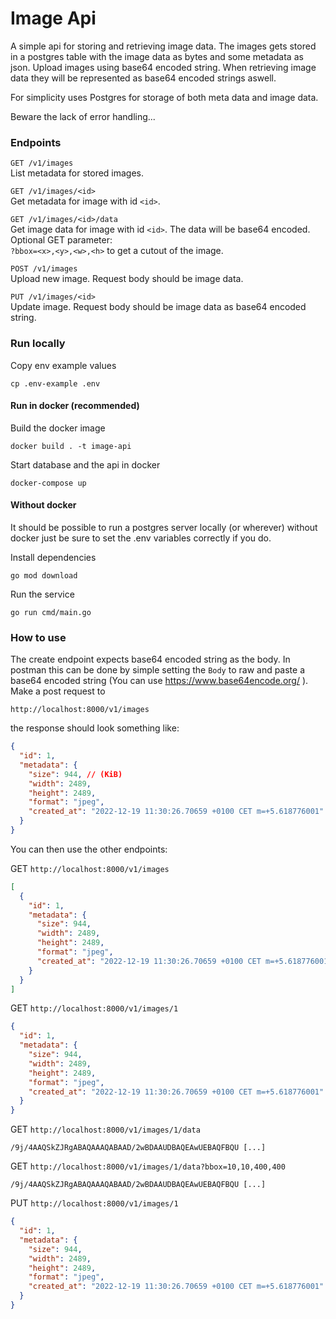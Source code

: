 # Image Api

A simple api for storing and retrieving image data. The images gets stored in a postgres table
with the image data as bytes and some metadata as json. Upload images using base64 encoded string.
When retrieving image data they will be represented as base64 encoded strings aswell.

For simplicity uses Postgres for storage of both meta data and image data.

Beware the lack of error handling...

### Endpoints

`GET /v1/images`  
List metadata for stored images.

`GET /v1/images/<id>`  
Get metadata for image with id `<id>`.

`GET /v1/images/<id>/data`  
Get image data for image with id `<id>`. The data will be base64 encoded.  
Optional GET parameter:  
`?bbox=<x>,<y>,<w>,<h>` to get a cutout of the image.

`POST /v1/images`  
Upload new image. Request body should be image data.

`PUT /v1/images/<id>`  
Update image. Request body should be image data as base64 encoded string.

### Run locally

Copy env example values

`cp .env-example .env`

#### Run in docker (recommended)

Build the docker image

`docker build . -t image-api`

Start database and the api in docker

`docker-compose up`

#### Without docker

It should be possible to run a postgres server locally (or wherever) without docker just be sure to
set the .env variables correctly if you do.

Install dependencies

`go mod download`

Run the service

`go run cmd/main.go`

### How to use

The create endpoint expects base64 encoded string as the body. In postman this can be done by simple setting the
`Body` to raw and paste a base64 encoded string (You can use https://www.base64encode.org/ ). Make a post request to

`http://localhost:8000/v1/images`

the response should look something like:

```json
{
  "id": 1,
  "metadata": {
    "size": 944, // (KiB)
    "width": 2489,
    "height": 2489,
    "format": "jpeg",
    "created_at": "2022-12-19 11:30:26.70659 +0100 CET m=+5.618776001"
  }
}
```

You can then use the other endpoints:

GET `http://localhost:8000/v1/images`

```json
[
  {
    "id": 1,
    "metadata": {
      "size": 944,
      "width": 2489,
      "height": 2489,
      "format": "jpeg",
      "created_at": "2022-12-19 11:30:26.70659 +0100 CET m=+5.618776001"
    }
  }
]
```

GET `http://localhost:8000/v1/images/1`

```json
{
  "id": 1,
  "metadata": {
    "size": 944,
    "width": 2489,
    "height": 2489,
    "format": "jpeg",
    "created_at": "2022-12-19 11:30:26.70659 +0100 CET m=+5.618776001"
  }
}
```

GET `http://localhost:8000/v1/images/1/data`

`/9j/4AAQSkZJRgABAQAAAQABAAD/2wBDAAUDBAQEAwUEBAQFBQU [...]`

GET `http://localhost:8000/v1/images/1/data?bbox=10,10,400,400`

`/9j/4AAQSkZJRgABAQAAAQABAAD/2wBDAAUDBAQEAwUEBAQFBQU [...]`

PUT `http://localhost:8000/v1/images/1`

```json
{
  "id": 1,
  "metadata": {
    "size": 944,
    "width": 2489,
    "height": 2489,
    "format": "jpeg",
    "created_at": "2022-12-19 11:30:26.70659 +0100 CET m=+5.618776001"
  }
}
```
